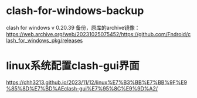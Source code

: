 # clash-for-windows-backup
clash for windows v 0.20.39 备份，原库的archive镜像：https://web.archive.org/web/20231025075452/https://github.com/Fndroid/clash_for_windows_pkg/releases

# linux系统配置clash-gui界面
https://chh3213.github.io/2023/11/12/linux%E7%B3%BB%E7%BB%9F%E9%85%8D%E7%BD%AEclash-gui%E7%95%8C%E9%9D%A2/
